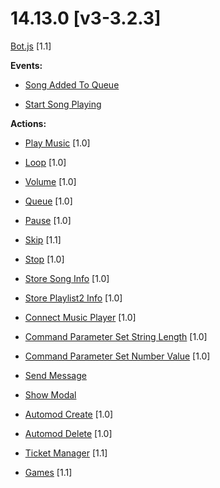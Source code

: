 # 14.13.0 [v3-3.2.3]

[Bot.js](https://github.com/Gotowka/mydbm/blob/v3/bot.js) [1.1]

**Events:**

- [Song Added To Queue](https://github.com/Gotowka/mydbm/blob/v3/events/song_added_to_queue.js)

- [Start Song Playing](https://github.com/Gotowka/mydbm/blob/v3/events/start_song_playing.js)

**Actions:**

- [Play Music](https://github.com/Gotowka/mydbm/blob/v3/actions/play_all.js) [1.0]

- [Loop](https://github.com/Gotowka/mydbm/blob/v3/actions/loop.js) [1.0]

- [Volume](https://github.com/Gotowka/mydbm/blob/v3/actions/volume.js) [1.0]

- [Queue](https://github.com/Gotowka/mydbm/blob/v3/actions/queue.js) [1.0]

- [Pause](https://github.com/Gotowka/mydbm/blob/v3/actions/queue.js) [1.0]

- [Skip](https://github.com/Gotowka/mydbm/blob/v3/actions/skip.js) [1.1]

- [Stop](https://github.com/Gotowka/mydbm/blob/v3/actions/stop.js) [1.0]

- [Store Song Info](https://github.com/Gotowka/mydbm/blob/v3/actions/store_song_info.js) [1.0]

- [Store Playlist2 Info](https://github.com/Gotowka/mydbm/blob/v3/actions/store_playlist_info.js) [1.0]

- [Connect Music Player](https://github.com/Gotowka/mydbm/blob/v3/actions/connect_music_player.js) [1.0]

- [Command Parameter Set String Length](https://github.com/Gotowka/mydbm/blob/v3/actions/command_param_set_length.js) [1.0]

- [Command Parameter Set Number Value](https://github.com/Gotowka/mydbm/blob/v3/actions/command_param_set_value.js) [1.0]

- [Send Message](https://github.com/Gotowka/mydbm/blob/v3/actions/send_message.js)

- [Show Modal](https://github.com/Gotowka/mydbm/blob/v3/actions/show_modal.js)

- [Automod Create](https://github.com/Gotowka/mydbm/blob/v3/actions/automod_create.js) [1.0]

- [Automod Delete](https://github.com/Gotowka/mydbm/blob/v3/actions/automod_delete.js) [1.0]

- [Ticket Manager](https://github.com/Gotowka/mydbm/blob/v3/actions/ticket_manager.js) [1.1]

- [Games](https://github.com/Gotowka/mydbm/blob/v3/actions/games.js) [1.1]